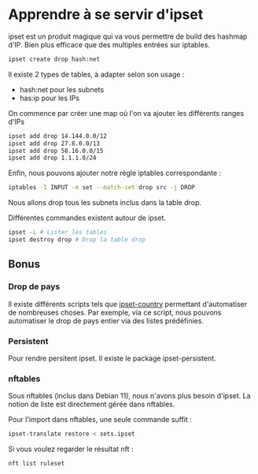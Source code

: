 # Apprendre à se servir d'ipset 
 
ipset est un produit magique qui va vous permettre de build des hashmap 
d'IP. Bien plus efficace que des multiples entrées sur iptables. 
 
``` bash 
ipset create drop hash:net 
``` 
 
Il existe 2 types de tables, à adapter selon son usage : 
 
-   hash:net pour les subnets 
-   has:ip pour les IPs 
 
On commence par créer une map où l'on va ajouter les différents ranges 
d'IPs 
 
``` bash 
ipset add drop 14.144.0.0/12 
ipset add drop 27.8.0.0/13 
ipset add drop 58.16.0.0/15 
ipset add drop 1.1.1.0/24  
``` 
 
Enfin, nous pouvons ajouter notre règle iptables correspondante : 
 
``` bash 
iptables -I INPUT -m set --match-set drop src -j DROP 
``` 
 
Nous allons drop tous les subnets inclus dans la table drop. 
 
Différentes commandes existent autour de ipset. 
 
``` bash 
ipset -L # Lister les tables 
ipset destroy drop # Drop la table drop 
``` 
 
## Bonus 
 
### Drop de pays 
 
Il existe différents scripts tels que 
[ipset-country](https://github.com/mkorthof/ipset-country) permettant 
d'automatiser de nombreuses choses. Par exemple, via ce script, nous 
pouvons automatiser le drop de pays entier via des listes prédéfinies. 
 
### Persistent 
 
Pour rendre persitent ipset. Il existe le package ipset-persistent. 
 
### nftables 
 
Sous nftables (inclus dans Debian 11), nous n'avons plus besoin 
d'ipset. La notion de liste est directement gérée dans nftables. 
 
Pour l'import dans nftables, une seule commande suffit : 
 
``` bash 
ipset-translate restore < sets.ipset 
``` 
 
Si vous voulez regarder le résultat nft : 
 
``` bash 
nft list ruleset 
``` 
